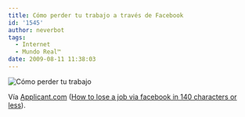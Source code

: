 ```yaml
---
title: Cómo perder tu trabajo a través de Facebook
id: '1545'
author: neverbot
tags:
  - Internet
  - Mundo Real™
date: 2009-08-11 11:38:03
---
```


![Cómo perder tu trabajo](./how-to-lose-job-facebook.jpg "Cómo perder tu trabajo")

Vía [Applicant.com](http://applicant.com/) ([How to lose a job via facebook in 140 characters or less](http://applicant.com/how-to-lose-a-job-via-facebook-in-140-characaters-or-less/)).